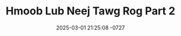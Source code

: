---
layout: movie-video-data
date: 2025-03-01 21:25:08 -0727
categories: movie

# Site Attributes
title: "Hmoob Lub Neej Tawg Rog Part 2"
permalink: "/movie/Hmoob_Lub_Neej_Tawg_Rog_Part_2"

# Movie Attributes
synopsis: "Vim kev ua tsov ua rog peb haiv hmoob thiaj tau khiav los mus nyob ua sab ua sua rau txhua txhia qhov chaw. Sevpheej thiab Pajhuab nkawd lub neej txoj kev sib hlub thiaj raug puam tsuaj ua neej nrog kau muag. Pajhuab los mus raws cuag Sevpheej rau hauv lub yeej tawg rog, tab sis lub sij hawm nkawd sib nrug lawd, Sevpheej twb muaj dua lwm tus lawm. Sevpheej cia Pajhuab nyob txom nyem yam puav dai taw kooj dai tuag nyob txom nyem ntsuav tsis paub yuav tso txoj sia rau qho twg. Sevpheej mloog niam yau hais txhua tsav txhua yam nws thiaj muab Pajhuab thiab Riam nkawd ncaws tawm tsev tsis nug qab nug hau. Txawm Sevpheej maub Pajhuab nrauj tag los Pajhuab txoj kev hlub muaj rau Sevpheej yeej nruaj nrees tsis nrug. Thaum kawg Pajhuab thiab Sevpheej nkawd thiaj tau rov qab sib hlub li lub neej thaum ub thiab ua neej kaj siab lug lawm xwb."
producer: "S.T. Universal Video"
director: ""
writer: "Lee Xiong"
video_link: ""
genre: "Drama"
year: "1999"
release_type: "VHS"
storage: "Center for Hmong Studies"
thumbnail: "/assets/images/movie_thumbnails/Hmoob Lub Neej Tawg Rog Part 2.jpeg"
publishing_company: "S.T. Universal Video"

# Sequels + Parts
base_movie: "Hmoob Lub Neej Tawg Rog Part 1"
total_parts: 2
sequel: ""

# Movie Cast
cast:
- name: "Keej Yaj"
- name: "Momim Lis"
- name: "Vampov Xyooj"
- name: "Ntsaim Thoj"
- name: "Lee Xiong"
---